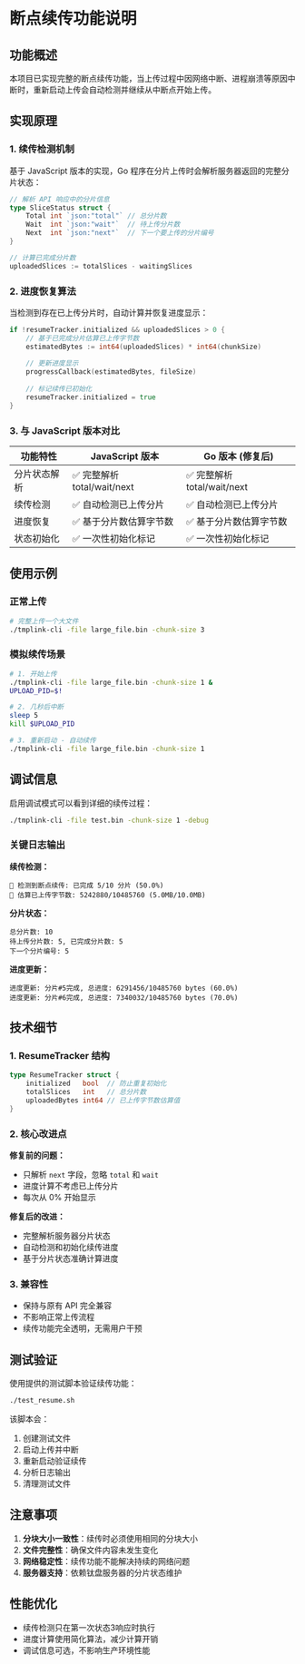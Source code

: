 # 断点续传功能说明

## 功能概述

本项目已实现完整的断点续传功能，当上传过程中因网络中断、进程崩溃等原因中断时，重新启动上传会自动检测并继续从中断点开始上传。

## 实现原理

### 1. 续传检测机制

基于 JavaScript 版本的实现，Go 程序在分片上传时会解析服务器返回的完整分片状态：

```go
// 解析 API 响应中的分片信息
type SliceStatus struct {
    Total int `json:"total"` // 总分片数
    Wait  int `json:"wait"`  // 待上传分片数  
    Next  int `json:"next"`  // 下一个要上传的分片编号
}

// 计算已完成分片数
uploadedSlices := totalSlices - waitingSlices
```

### 2. 进度恢复算法

当检测到存在已上传分片时，自动计算并恢复进度显示：

```go
if !resumeTracker.initialized && uploadedSlices > 0 {
    // 基于已完成分片估算已上传字节数
    estimatedBytes := int64(uploadedSlices) * int64(chunkSize)
    
    // 更新进度显示
    progressCallback(estimatedBytes, fileSize)
    
    // 标记续传已初始化
    resumeTracker.initialized = true
}
```

### 3. 与 JavaScript 版本对比

| 功能特性 | JavaScript 版本 | Go 版本 (修复后) |
|----------|----------------|------------------|
| 分片状态解析 | ✅ 完整解析 total/wait/next | ✅ 完整解析 total/wait/next |
| 续传检测 | ✅ 自动检测已上传分片 | ✅ 自动检测已上传分片 |
| 进度恢复 | ✅ 基于分片数估算字节数 | ✅ 基于分片数估算字节数 |
| 状态初始化 | ✅ 一次性初始化标记 | ✅ 一次性初始化标记 |

## 使用示例

### 正常上传
```bash
# 完整上传一个大文件
./tmplink-cli -file large_file.bin -chunk-size 3
```

### 模拟续传场景
```bash
# 1. 开始上传
./tmplink-cli -file large_file.bin -chunk-size 1 &
UPLOAD_PID=$!

# 2. 几秒后中断
sleep 5
kill $UPLOAD_PID

# 3. 重新启动 - 自动续传
./tmplink-cli -file large_file.bin -chunk-size 1
```

## 调试信息

启用调试模式可以看到详细的续传过程：

```bash
./tmplink-cli -file test.bin -chunk-size 1 -debug
```

### 关键日志输出

**续传检测：**
```
🔄 检测到断点续传: 已完成 5/10 分片 (50.0%)
🔄 估算已上传字节数: 5242880/10485760 (5.0MB/10.0MB)
```

**分片状态：**
```
总分片数: 10
待上传分片数: 5, 已完成分片数: 5  
下一个分片编号: 5
```

**进度更新：**
```
进度更新: 分片#5完成, 总进度: 6291456/10485760 bytes (60.0%)
进度更新: 分片#6完成, 总进度: 7340032/10485760 bytes (70.0%)
```

## 技术细节

### 1. ResumeTracker 结构

```go
type ResumeTracker struct {
    initialized   bool  // 防止重复初始化
    totalSlices   int   // 总分片数
    uploadedBytes int64 // 已上传字节数估算值
}
```

### 2. 核心改进点

**修复前的问题：**
- 只解析 `next` 字段，忽略 `total` 和 `wait`
- 进度计算不考虑已上传分片
- 每次从 0% 开始显示

**修复后的改进：**
- 完整解析服务器分片状态
- 自动检测和初始化续传进度
- 基于分片状态准确计算进度

### 3. 兼容性

- 保持与原有 API 完全兼容
- 不影响正常上传流程
- 续传功能完全透明，无需用户干预

## 测试验证

使用提供的测试脚本验证续传功能：

```bash
./test_resume.sh
```

该脚本会：
1. 创建测试文件
2. 启动上传并中断
3. 重新启动验证续传
4. 分析日志输出
5. 清理测试文件

## 注意事项

1. **分块大小一致性**：续传时必须使用相同的分块大小
2. **文件完整性**：确保文件内容未发生变化
3. **网络稳定性**：续传功能不能解决持续的网络问题
4. **服务器支持**：依赖钛盘服务器的分片状态维护

## 性能优化

- 续传检测只在第一次状态3响应时执行
- 进度计算使用简化算法，减少计算开销  
- 调试信息可选，不影响生产环境性能